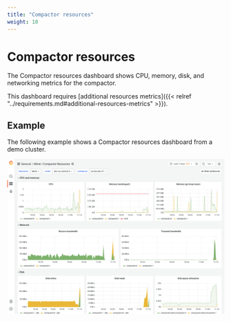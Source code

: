 ```yaml
---
title: "Compactor resources"
weight: 10
---
```


# Compactor resources

The Compactor resources dashboard shows CPU, memory, disk, and networking metrics for the compactor.

This dashboard requires [additional resources metrics]({{< relref "../requirements.md#additional-resources-metrics" >}}).

## Example

The following example shows a Compactor resources dashboard from a demo cluster.

![Grafana Mimir compactor resources dashboard](../../../images/dashboards/mimir-compactor-resources.png)
